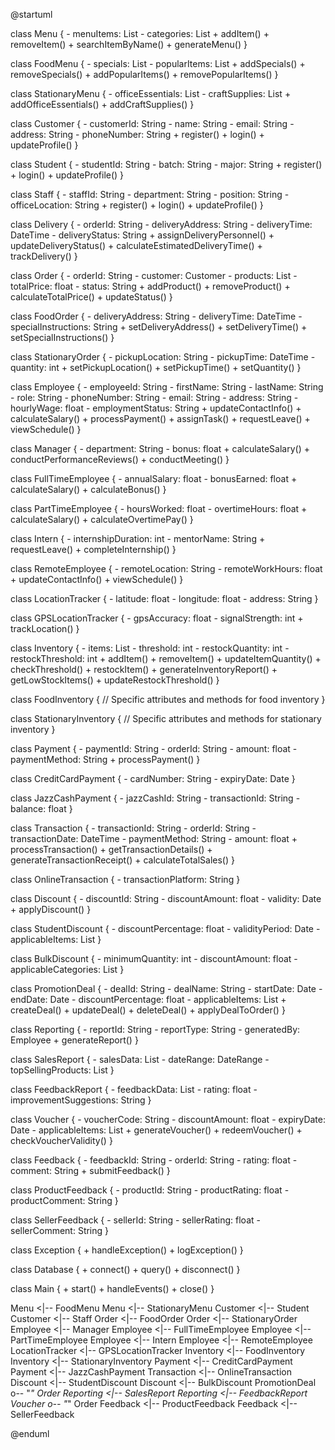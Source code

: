 @startuml

class Menu {
    - menuItems: List<Item>
    - categories: List<Category>
    + addItem()
    + removeItem()
    + searchItemByName()
    + generateMenu()
}

class FoodMenu {
    - specials: List<Item>
    - popularItems: List<Item>
    + addSpecials()
    + removeSpecials()
    + addPopularItems()
    + removePopularItems()
}

class StationaryMenu {
    - officeEssentials: List<Item>
    - craftSupplies: List<Item>
    + addOfficeEssentials()
    + addCraftSupplies()
}

class Customer {
    - customerId: String
    - name: String
    - email: String
    - address: String
    - phoneNumber: String
    + register()
    + login()
    + updateProfile()
}

class Student {
    - studentId: String
    - batch: String
    - major: String
    + register()
    + login()
    + updateProfile()
}

class Staff {
    - staffId: String
    - department: String
    - position: String
    - officeLocation: String
    + register()
    + login()
    + updateProfile()
}

class Delivery {
    - orderId: String
    - deliveryAddress: String
    - deliveryTime: DateTime
    - deliveryStatus: String
    + assignDeliveryPersonnel()
    + updateDeliveryStatus()
    + calculateEstimatedDeliveryTime()
    + trackDelivery()
}

class Order {
    - orderId: String
    - customer: Customer
    - products: List<Item>
    - totalPrice: float
    - status: String
    + addProduct()
    + removeProduct()
    + calculateTotalPrice()
    + updateStatus()
}

class FoodOrder {
    - deliveryAddress: String
    - deliveryTime: DateTime
    - specialInstructions: String
    + setDeliveryAddress()
    + setDeliveryTime()
    + setSpecialInstructions()
}

class StationaryOrder {
    - pickupLocation: String
    - pickupTime: DateTime
    - quantity: int
    + setPickupLocation()
    + setPickupTime()
    + setQuantity()
}

class Employee {
    - employeeId: String
    - firstName: String
    - lastName: String
    - role: String
    - phoneNumber: String
    - email: String
    - address: String
    - hourlyWage: float
    - employmentStatus: String
    + updateContactInfo()
    + calculateSalary()
    + processPayment()
    + assignTask()
    + requestLeave()
    + viewSchedule()
}

class Manager {
    - department: String
    - bonus: float
    + calculateSalary()
    + conductPerformanceReviews()
    + conductMeeting()
}

class FullTimeEmployee {
    - annualSalary: float
    - bonusEarned: float
    + calculateSalary()
    + calculateBonus()
}

class PartTimeEmployee {
    - hoursWorked: float
    - overtimeHours: float
    + calculateSalary()
    + calculateOvertimePay()
}

class Intern {
    - internshipDuration: int
    - mentorName: String
    + requestLeave()
    + completeInternship()
}

class RemoteEmployee {
    - remoteLocation: String
    - remoteWorkHours: float
    + updateContactInfo()
    + viewSchedule()
}

class LocationTracker {
    - latitude: float
    - longitude: float
    - address: String
}

class GPSLocationTracker {
    - gpsAccuracy: float
    - signalStrength: int
    + trackLocation()
}

class Inventory {
    - items: List<Item>
    - threshold: int
    - restockQuantity: int
    - restockThreshold: int
    + addItem()
    + removeItem()
    + updateItemQuantity()
    + checkThreshold()
    + restockItem()
    + generateInventoryReport()
    + getLowStockItems()
    + updateRestockThreshold()
}

class FoodInventory {
    // Specific attributes and methods for food inventory
}

class StationaryInventory {
    // Specific attributes and methods for stationary inventory
}

class Payment {
    - paymentId: String
    - orderId: String
    - amount: float
    - paymentMethod: String
    + processPayment()
}

class CreditCardPayment {
    - cardNumber: String
    - expiryDate: Date
}

class JazzCashPayment {
    - jazzCashId: String
    - transactionId: String
    - balance: float
}

class Transaction {
    - transactionId: String
    - orderId: String
    - transactionDate: DateTime
    - paymentMethod: String
    - amount: float
    + processTransaction()
    + getTransactionDetails()
    + generateTransactionReceipt()
    + calculateTotalSales()
}

class OnlineTransaction {
    - transactionPlatform: String
}

class Discount {
    - discountId: String
    - discountAmount: float
    - validity: Date
    + applyDiscount()
}

class StudentDiscount {
    - discountPercentage: float
    - validityPeriod: Date
    - applicableItems: List<Item>
}

class BulkDiscount {
    - minimumQuantity: int
    - discountAmount: float
    - applicableCategories: List<Category>
}

class PromotionDeal {
    - dealId: String
    - dealName: String
    - startDate: Date
    - endDate: Date
    - discountPercentage: float
    - applicableItems: List<Item>
    + createDeal()
    + updateDeal()
    + deleteDeal()
    + applyDealToOrder()
}

class Reporting {
    - reportId: String
    - reportType: String
    - generatedBy: Employee
    + generateReport()
}

class SalesReport {
    - salesData: List<Sale>
    - dateRange: DateRange
    - topSellingProducts: List<Item>
}

class FeedbackReport {
    - feedbackData: List<Feedback>
    - rating: float
    - improvementSuggestions: String
}

class Voucher {
    - voucherCode: String
    - discountAmount: float
    - expiryDate: Date
    - applicableItems: List<Item>
    + generateVoucher()
    + redeemVoucher()
    + checkVoucherValidity()
}

class Feedback {
    - feedbackId: String
    - orderId: String
    - rating: float
    - comment: String
    + submitFeedback()
}

class ProductFeedback {
    - productId: String
    - productRating: float
    - productComment: String
}

class SellerFeedback {
    - sellerId: String
    - sellerRating: float
    - sellerComment: String
}

class Exception {
    + handleException()
    + logException()
}

class Database {
    + connect()
    + query()
    + disconnect()
}

class Main {
    + start()
    + handleEvents()
    + close()
}

Menu <|-- FoodMenu
Menu <|-- StationaryMenu
Customer <|-- Student
Customer <|-- Staff
Order <|-- FoodOrder
Order <|-- StationaryOrder
Employee <|-- Manager
Employee <|-- FullTimeEmployee
Employee <|-- PartTimeEmployee
Employee <|-- Intern
Employee <|-- RemoteEmployee
LocationTracker <|-- GPSLocationTracker
Inventory <|-- FoodInventory
Inventory <|-- StationaryInventory
Payment <|-- CreditCardPayment
Payment <|-- JazzCashPayment
Transaction <|-- OnlineTransaction
Discount <|-- StudentDiscount
Discount <|-- BulkDiscount
PromotionDeal o-- "*" Order
Reporting <|-- SalesReport
Reporting <|-- FeedbackReport
Voucher o-- "*" Order
Feedback <|-- ProductFeedback
Feedback <|-- SellerFeedback

@enduml
